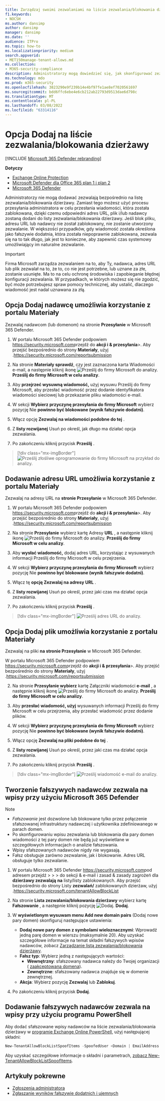 ```yaml
---
title: Zarządzaj swoimi zezwalaniami na liście zezwalania/blokowania dzierżawy
f1.keywords:
- NOCSH
ms.author: dansimp
author: dansimp
manager: dansimp
ms.date: ''
audience: ITPro
ms.topic: how-to
ms.localizationpriority: medium
search.appverid:
- MET150manage-tenant-allows.md
ms.collection:
- M365-security-compliance
description: Administratorzy mogą dowiedzieć się, jak skonfigurować zezwalają na to w portalu zabezpieczeń na liście zezwalania/blokowania dzierżawy.
ms.technology: mdo
ms.prod: m365-security
ms.openlocfilehash: 3823290e9f239b14e4bf97fe1ae8ef7020561697
ms.sourcegitcommit: bdd6ffc6ebe4e6cb212ab22793d9513dae6d798c
ms.translationtype: MT
ms.contentlocale: pl-PL
ms.lasthandoff: 03/08/2022
ms.locfileid: "63314116"
---
```

# <a name="add-allows-in-the-tenant-allowblock-list"></a>Opcja Dodaj na liście zezwalania/blokowania dzierżawy

[!INCLUDE [Microsoft 365 Defender rebranding](../includes/microsoft-defender-for-office.md)]

**Dotyczy**
- [Exchange Online Protection](exchange-online-protection-overview.md)
- [Microsoft Defender dla Office 365 plan 1 i plan 2](defender-for-office-365.md)
- [Microsoft 365 Defender](../defender/microsoft-365-defender.md)

Administratorzy nie mogą dodawać zezwalają bezpośrednio na listę zezwalania/blokowania dzierżawy. Zamiast tego możesz użyć procesu przesyłania administratora w celu przesłania wiadomości, która została zablokowana, dzięki czemu odpowiedni adres URL, plik i/lub nadawcy zostaną dodani do listy zezwalania/blokowania dzierżawy. Jeśli blok pliku, adresu URL lub nadawcy nie został zablokowany, nie zostanie utworzony zezwalanie. W większości przypadków, gdy wiadomość została określona jako fałszywie dodatnia, która została niepoprawnie zablokowana, zezwala się na to tak długo, jak jest to konieczne, aby zapewnić czas systemowy umożliwiający im naturalne zezwalanie.

> [!IMPORTANT]
> Firma Microsoft zarządza zezwalaniem na to, aby Ty, nadawca, adres URL lub plik zezwalał na to, że to, co nie jest potrzebne, lub uznane za złe, zostanie usunięte. Ma to na celu ochronę środowiska i zapobieganie błędnej konfiguracji zezwalania. W przypadkach, w których możesz się nie zgodzić, być może potrzebujesz spraw pomocy technicznej, aby ustalić, dlaczego wiadomość jest nadal uznawana za złą.

## <a name="add-sender-allows-using-the-submissions-portal"></a>Opcja Dodaj nadawcę umożliwia korzystanie z portalu Materiały 

Zezwalaj nadawcom (lub domenom) na stronie **Przesyłanie** w Microsoft 365 Defender. 

1. W portalu Microsoft 365 Defender podpowiem <https://security.microsoft.com>przejdź do **akcji i & przesyłania**\>. Aby przejść bezpośrednio do strony **Materiały**, użyj .<https://security.microsoft.com/reportsubmission>

2. Na stronie **Materiały sprawdź**, czy jest zaznaczona  karta Wiadomości e-mail, a następnie kliknij ikonę ![Prześlij do firmy Microsoft do analizy.](../../media/m365-cc-sc-create-icon.png) **Prześlij do firmy Microsoft w celu analizy**.

3. Aby **przejrzeć wysuwną wiadomość,** użyj wysuwu Prześlij do firmy Microsoft, aby przesłać wiadomość przez dodanie identyfikatora wiadomości sieciowej lub przekazanie pliku wiadomości e-mail. 

4. W sekcji **Wybierz przyczynę przesyłania do firmy Microsoft** wybierz pozycję Nie **powinno być blokowane (wynik fałszywie dodatni)**. 

5. Włącz opcję **Zezwalaj na wiadomości podobne do tej** . 

6. Z **listy rozwijanej** Usuń po określ, jak długo ma działać opcja zezwalania.

7. Po zakończeniu kliknij przycisk **Prześlij** .

> [!div class="mx-imgBorder"]
> ![Prześlij złośliwe oprogramowanie do firmy Microsoft na przykład do analizy.](../../media/admin-submission-allow-messages.png)

## <a name="add-url-allows-using-the-submissions-portal"></a>Dodawanie adresu URL umożliwia korzystanie z portalu Materiały

Zezwalaj na adresy URL na **stronie Przesyłanie** w Microsoft 365 Defender.

1. W portalu Microsoft 365 Defender podpowiem <https://security.microsoft.com>przejdź do **akcji i & przesyłania**\>. Aby przejść bezpośrednio do strony **Materiały**, użyj .<https://security.microsoft.com/reportsubmission>

2. Na stronie **Przesyłanie** wybierz kartę Adresy **URL** , a następnie kliknij ikonę ![Prześlij do firmy Microsoft do analizy.](../../media/m365-cc-sc-create-icon.png) **Prześlij do firmy Microsoft w celu analizy**.

3. Aby **wysłać wiadomość,** dodaj adres URL, korzystając z wysuwanych informacji Prześlij do firmy Microsoft w celu przejrzenia.

4. W sekcji **Wybierz przyczynę przesyłania do firmy Microsoft** wybierz pozycję Nie **powinno być blokowane (wynik fałszywie dodatni)**.

5. Włącz tę **opcję Zezwalaj na adresy URL** .

6. Z **listy rozwijanej** Usuń po określ, przez jaki czas ma działać opcja zezwalania.

7. Po zakończeniu kliknij przycisk **Prześlij** .

> [!div class="mx-imgBorder"]
> ![Prześlij adres URL do analizy.](../../media/submit-url-for-analysis.png)

## <a name="add-file-allows-using-the-submissions-portal"></a>Opcja Dodaj plik umożliwia korzystanie z portalu Materiały

Zezwalaj na pliki **na stronie Przesyłanie** w Microsoft 365 Defender.

W portalu Microsoft 365 Defender podpowiem <https://security.microsoft.com>przejdź do **akcji i & przesyłania**\>. Aby przejść bezpośrednio do strony **Materiały**, użyj .<https://security.microsoft.com/reportsubmission>

2. Na stronie **Przesyłanie wybierz** kartę Załączniki wiadomości **e-mail** , a następnie kliknij ikonę ![Prześlij do firmy Microsoft do analizy.](../../media/m365-cc-sc-create-icon.png) **Prześlij do firmy Microsoft w celu analizy**.

3. Aby **przesłać wiadomość, użyj** wysuwanych informacji Prześlij do firmy Microsoft w celu przejrzenia, aby przesłać wiadomość przez dodanie plików.

4. W sekcji **Wybierz przyczynę przesyłania do firmy Microsoft** wybierz pozycję Nie **powinno być blokowane (wynik fałszywie dodatni)**.

5. Włącz opcję **Zezwalaj na pliki podobne do tej** .

6. Z **listy rozwijanej** Usuń po określ, przez jaki czas ma działać opcja zezwalania.

7. Po zakończeniu kliknij przycisk **Prześlij** .

> [!div class="mx-imgBorder"]
> ![Prześlij wiadomość e-mail do analizy.](../../media/submit-email-for-analysis.png)


## <a name="create-spoofed-sender-allow-entries-using-microsoft-365-defender"></a>Tworzenie fałszywych nadawców zezwala na wpisy przy użyciu Microsoft 365 Defender

> [!NOTE]
> 
> - _Fałszowanie_ jest dozwolone lub blokowane  tylko przez połączenie sfałszowanej infrastruktury nadawczej i użytkownika zdefiniowanego w parach domen.
> - Po skonfigurowaniu wpisu zezwalania lub blokowania dla pary domen wiadomości z tej pary domen nie będą już wyświetlane w szczegółowych informacjach o analizie fałszowania.
> - Wpisy sfałszowanych nadawców nigdy nie wygasają.
> - Fałsz obsługuje zarówno zezwalanie, jak i blokowanie. Adres URL obsługuje tylko zezwalanie.

1. W portalu Microsoft 365 Defender <https://security.microsoft.com>pod adresem przejdź  \>  \>  \> do sekcji & e-mail i zasad & zasady zagrożeń dla **dzierżawy zezwalają** **na** listy/listy zablokowanych. Aby przejść bezpośrednio do strony Listy **zezwalań/** zablokowanych dzierżaw, użyj .<https://security.microsoft.com/tenantAllowBlockList>

2. Na stronie **Lista zezwalania/blokowania dzierżawy** wybierz kartę **Fałszowanie** , a następnie kliknij pozycję ![Dodaj.](../../media/m365-cc-sc-create-icon.png) **Dodaj**.

3. W **wyświetlonym wysuwam menu Add new domain pairs** (Dodaj nowe pary domen) skonfiguruj następujące ustawienia:
   - **Dodaj nowe pary domen z symbolami wieloznacznymi**: Wprowadź jedną parę domen w wierszu (maksymalnie 20). Aby uzyskać szczegółowe informacje na temat składni fałszywych wpisów nadawców, zobacz [Zarządzanie listą zezwalania/blokowania dzierżawy](tenant-allow-block-list.md).
   - **Fałsz typ**: Wybierz jedną z następujących wartości:
     - **Wewnętrzny**: sfałszowany nadawca należy do Twojej organizacji ( [zaakceptowana domena](/exchange/mail-flow-best-practices/manage-accepted-domains/manage-accepted-domains)).
     - **Zewnętrzne**: sfałszowany nadawca znajduje się w domenie zewnętrznej.
   - **Akcja**: Wybierz pozycję **Zezwalaj** lub **Zablokuj**.

4. Po zakończeniu kliknij przycisk **Dodaj**.

## <a name="add-spoofed-sender-allow-entries-using-powershell"></a>Dodawanie fałszywych nadawców zezwala na wpisy przy użyciu programu PowerShell

Aby dodać sfałszowane wpisy nadawców na liście zezwalania/blokowania dzierżawy w [programie Exchange Online PowerShell](/exchange/connect-to-exchange-online-powershell), użyj następującej składni:

```powershell
New-TenantAllowBlockListSpoofItems -SpoofedUser <Domain | EmailAddress | *> -SendingInfrastructure <Domain | IPAddress/24> -SpoofType <External | Internal> -Action <Allow | Block>
```

Aby uzyskać szczegółowe informacje o składni i parametrach, [zobacz New-TenantAllowBlockListSpoofItems](/powershell/module/exchange/new-tenantallowblocklistspoofitems).

## <a name="related-articles"></a>Artykuły pokrewne

- [Zgłoszenia administratora](admin-submission.md)
- [Zgłaszanie wyników fałszywie dodatnich i ujemnych](report-false-positives-and-false-negatives.md)
